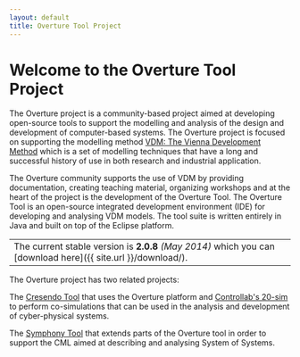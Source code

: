 ```yaml
---
layout: default
title: Overture Tool Project
---
```


<link rel="stylesheet" href="css/releases.css">
<script src="http://code.jquery.com/jquery-1.11.1.min.js">
</script>
<script src="javascripts/moment-with-langs.js"></script>
<script src="javascripts/github-releases.js"></script>
<script>updateFrontPage();</script>


# Welcome to the Overture Tool Project

The Overture project is a community-based project aimed at developing open-source tools to support the modelling and analysis of the design and development of computer-based systems.
The Overture project is focused on supporting the modelling method [VDM: The Vienna Development Method](http://www.vdmportal.org/) which is a set of modelling techniques that have a long and successful history of use in both research and industrial application.

The Overture community  supports the use of VDM by providing documentation, creating teaching material, organizing workshops and at the heart of the project is the development of the Overture Tool. 
The Overture Tool is an open-source integrated development environment (IDE) for developing and analysing VDM models. The tool suite is written entirely in Java and built on top of the Eclipse platform.

||
|----|
| The current stable version is <strong id="current-release-version">2.0.8</strong> <i id="current-release-data"> (May 2014) </i> which you can [download here]({{ site.url }}/download/).|

<div id="current-release"><div>

The Overture project has two related projects:

The [Cresendo Tool](http://crescendotool.org/) that uses the Overture platform and [Controllab's 20-sim](http://www.controllab.nl/en/products/20-sim.html) to perform co-simulations that can be used in the analysis and development of cyber-physical systems.

The [Symphony Tool](https://github.com/symphonytool/symphony) that extends parts of the Overture tool in order to support the CML aimed at describing and analysing System of Systems.

